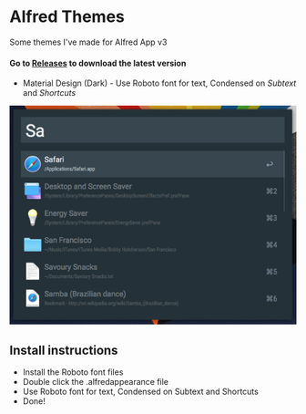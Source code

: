 # Alfred Themes
Some themes I've made for Alfred App v3
#### Go to [Releases](https://github.com/jaminroe/Alfred-Themes/releases) to download the latest version


* Material Design (Dark) - Use Roboto font for text, Condensed on _Subtext_ and _Shortcuts_

![Material Design (Dark)](https://github.com/jaminroe/Alfred-Themes/blob/master/Images/Material%20Design%20(Dark).png)

## Install instructions
* Install the Roboto font files
* Double click the .alfredappearance file
* Use Roboto font for text, Condensed on Subtext and Shortcuts
* Done!
